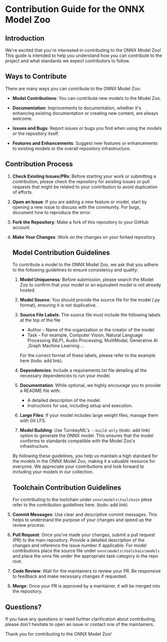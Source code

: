 <!--- SPDX-License-Identifier: Apache-2.0 -->

# Contribution Guide for the ONNX Model Zoo

## Introduction

We're excited that you're interested in contributing to the ONNX Model Zoo! This guide is intended to help you understand how you can contribute to the project and what standards we expect contributors to follow.

## Ways to Contribute

There are many ways you can contribute to the ONNX Model Zoo:

- **Model Contributions**: You can contribute new models to the Model Zoo.

- **Documentation**: Improvements to documentation, whether it's enhancing existing documentation or creating new content, are always welcome.

- **Issues and Bugs**: Report issues or bugs you find when using the models or the repository itself.

- **Features and Enhancements**: Suggest new features or enhancements to existing models or the overall repository infrastructure.

## Contribution Process

1. **Check Existing Issues/PRs**: Before starting your work or submitting a contribution, please check the repository for existing issues or pull requests that might be related to your contribution to avoid duplication of efforts.

2. **Open an Issue**: If you are adding a new feature or model, start by opening a new issue to discuss with the community. For bugs, document how to reproduce the error.

3. **Fork the Repository**: Make a fork of this repository to your GitHub account.

4. **Make Your Changes**: Work on the changes on your forked repository. 

    ## Model Contribution Guidelines

    To contribute a model to the ONNX Model Zoo, we ask that you adhere to the following guidelines to ensure consistency and quality:

    1. **Model Uniqueness**: Before submission, please search the Model Zoo to confirm that your model or an equivalent model is not already hosted.

    1. **Model Source**: You should provide the source file for the model (.py format), ensuring it is not duplicative.

    1. **Source File Labels**: The source file must include the following labels at the top of the file
        
        - Author - Name of the organization or the creator of the model
        - Task - For example, Computer Vision, Natural Language Processing (NLP), Audio Processing, MultiModal, Generative AI ,Graph Machine Learning ...
        
        For the correct format of these labels, please refer to the example here (todo: add link).

    1. **Dependencies**: Include a requirements.txt file detailing all the necessary dependencies to run your model.

    1. **Documentation**: While optional, we highly encourage you to provide a README file with:
        - A detailed description of the model.
        - Instructions for use, including setup and execution.

    1. **Large Files**: If your model includes large weight files, manage them with Git LFS.

    1. **Model Building**: Use TurnkeyML's `--build-only` (todo: add link) option to generate the ONNX model. This ensures that the model conforms to standards compatible with the Model Zoo's infrastructure.


    By following these guidelines, you help us maintain a high standard for the models in the ONNX Model Zoo, making it a valuable resource for everyone. We appreciate your contributions and look forward to including your models in our collection.

    ## Toolchain Contribution Guidelines

    For contributing to the toolchain under `onnx\models\toolchain` plese refer to the contribution guidelines here. (todo: add link)

5. **Commit Messages**: Use clear and descriptive commit messages. This helps to understand the purpose of your changes and speed up the review process.

6. **Pull Request**: Once you've made your changes, submit a pull request (PR) to the main repository. Provide a detailed description of the changes and reference the issue number if applicable. 
For model contributions place the source file under `onnx\models\toolchain\models` and place the onnx file under the appropriate task category in the repo root.

7. **Code Review**: Wait for the maintainers to review your PR. Be responsive to feedback and make necessary changes if requested.

8. **Merge**: Once your PR is approved by a maintainer, it will be merged into the repository.

## Questions?

If you have any questions or need further clarification about contributing, please don't hesitate to open an issue or contact one of the maintainers.

Thank you for contributing to the ONNX Model Zoo!
